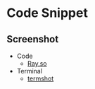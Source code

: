 # Code Snippet

## Screenshot

- Code
  - [Ray.so](https://ray.so)
- Terminal
  - [termshot](/termshot.md)

<!--
https://github.com/carbon-app/carbon | https://carbon.now.sh
https://github.com/nimone/code-screeshot
-->
